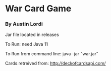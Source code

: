 # War Card Game
### By Austin Lordi

Jar file located in releases

To Run: need Java 11

To Run from command line: java -jar "war.jar" 

Cards retreived from: http://deckofcardsapi.com/

